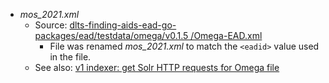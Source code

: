 * _mos_2021.xml_
  * Source: [dlts\-finding\-aids\-ead\-go\-packages/ead/testdata/omega/v0\.1\.5 /Omega\-EAD\.xml](https://raw.githubusercontent.com/NYULibraries/dlts-finding-aids-ead-go-packages/7baee7dfde24a01422ec8e6470fdc8a76d84b3fb/ead/testdata/omega/v0.1.5/Omega-EAD.xml)
    * File was renamed _mos_2021.xml_ to match the `<eadid>` value used in the file.
  * See also: [v1 indexer: get Solr HTTP requests for Omega file](https://jira.nyu.edu/browse/DLFA-221)
